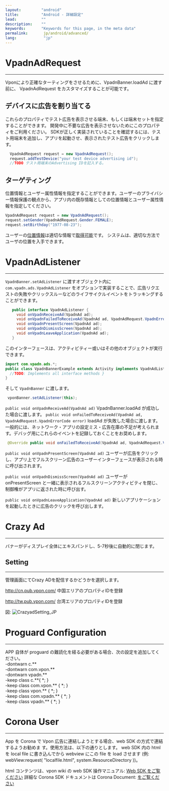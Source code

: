 ```yaml
---
layout:         "android"
title:          "Android - 詳細設定"
lead:           ""
description:    ""
keywords:       "Keywords for this page, in the meta data"
permalink:       jp/android/advanced/
lang:            "jp"
---
```

# VpadnAdRequest
---
  Vponにより正確なターティングをさせるために、VpadnBanner.loadAd に渡す前に、 VpadnAdRequest をカスタマイズすることが可能です。

## デバイスに広告を割り当てる

これらのプロパティでテスト広告を表示させる端末、もしくは端末セットを指定することができます。
開発中に不要な広告を表示させないためにこのプロパティをご利用ください。
SDKが正しく実装されていることを確認するには、テスト用端末を追加し、アプリを起動させ、表示されたテスト広告をクリックします。

```Java
  VpadnAdRequest request = new VpadnAdRequest();
  request.addTestDevice("your test device advertising id");
  //TODO テスト用端末のAdvertising IDを記入する。
```

## ターゲティング

位置情報とユーザー属性情報を指定することができます。ユーザーのプライバシー情報保護の観点から、アプリ内の既存情報としての位置情報とユーザー属性情報を指定してください。

```Java
VpadnAdRequest request = new VpadnAdRequest();
request.setGender(VpadnAdRequest.Gender.FEMALE);
request.setBirthday("1977-08-23");
```
ユーザーの[位置情報](http://developer.android.com/reference/android/location/Location.html)は適切な情報で[取得可能](http://developer.android.com/guide/topics/location/strategies.html)です。 システムは、適切な方法でユーザの位置を入手できます。


# VpadnAdListener
---
`VpadnBanner.setAdListener` に渡すオブジェクト内に `com.vpadn.ads.VpadnAdListener` をオプションで実装することで、広告リクエストの失敗やクリックスルーなどのライフサイクルイベントをトラッキングすることができます。

```java
   public interface VpadnAdListener {
     void onVpadnReceiveAd(VpadnAd ad);
     void onVpadnFailedToReceiveAd(VpadnAd ad, VpadnAdRequest.VpadnErrorCode errorCode);
     void onVpadnPresentScreen(VpadnAd ad);
     void onVpadnDismissScreen(VpadnAd ad);
     void onVpadnLeaveApplication(VpadnAd ad);
   }
```

このインターフェースは、アクティビティー或いはその他のオブジェクトが実行できます。

```java
import com.vpadn.ads.*;
public class VpadnBannerExample extends Activity implements VpadnAdListener {
  //TODO: Implements all interface methods }
}
```

そして `VpadnBanner` に渡します。

```java
 vponBanner.setAdListener(this);
```

`public void onVpadnReceiveAd(VpadnAd ad)`
  VpadnBanner.loadAd が成功した場合に渡します。
`public void onFailedToReceiveAd(VpadnAd ad, VpadnAdRequest.VpadnErrorCode error)`
  loadAd が失敗した場合に渡します。一般的には、ネットワーク・アプリの設定ミス・広告在庫の不足が考えられます。デバッグ用にこれらのイベントを記録しておくことをお奨めします。

```java
 @Override public void onFailedToReceiveAd(VpadnAd ad, VpadnAdRequest.VpadnErrorCode errorCode) { Log.d(MY_LOG_TAG, "failed to receive ad (" + errorCode + ")"); }
```

`public void onVpadnPresentScreen(VpadnAd ad)`
ユーザーが広告をクリックし、アプリ上でフルスクリーン広告のユーザーインターフェースが表示される時に呼び出されます。

`public void onVpadnDismissScreen(VpadnAd ad)`
ユーザーが onPresentScreen と一緒に表示されるフルスクリーンアクティビティを閉じ、制御権がアプリに返された時に呼び出す。

`public void onVpadnLeaveApplication(VpadnAd ad)`
新しいアプリケーションを起動したときに広告のクリックを呼び出します。



# Crazy Ad
---
バナーがディスプレイ全体にエキスパンドし、5-7秒後に自動的に閉じます。
<img src="{{site.imgurl}}/Crazyad.png" alt="" class="width-300" />


## Setting
---
管理画面にてCrazy ADを配信するかどうかを選択します。

http://cn.pub.vpon.com/ 中国エリアのプロパティIDを登録

http://tw.pub.vpon.com/ 台湾エリアのプロパティIDを登録

図:
![CrazyadSetting_JP]


# Proguard Configuration
---
APP 自体が proguard の難読化を経る必要がある場合、次の設定を追加してください。<br>
-dontwarn c.\*\* <br>
-dontwarn com.vpon.\*\* <br>
-dontwarn vpadn.\*\* <br>
-keep class c.\*\*{ \*; } <br>
-keep class com.vpon.\*\* { \*; } <br>
-keep class vpon.\*\* { \*; } <br>
-keep class com.vpadn.\*\* { \*; } <br>
-keep class vpadn.\*\* { \*; } <br>


# Corona User
---
App を Corona で Vpon 広告に連結しようとする場合、web SDK の方式で連結するようお勧めま す。使用方法は、以下の通りとします。
web SDK 内の html を local file に書き込んでから webview にこの file を load させます (例: webView:request( "localfile.html", system.ResourceDirectory ))。

html コンテンツは、vpon wiki の web SDK 操作マニュアル: [Web SDK をご覧ください]
詳細な Corona SDK ドキュメントは Corona Document: [をご覧ください]




[CrazyadSetting_JP]: {{site.imgurl}}/CrazyadSetting_JP.png
[Web SDK をご覧ください]: {{site.baseurl}}/jp/web/
[をご覧ください]: http://docs.coronalabs.com/api/library/native/newWebView.html
